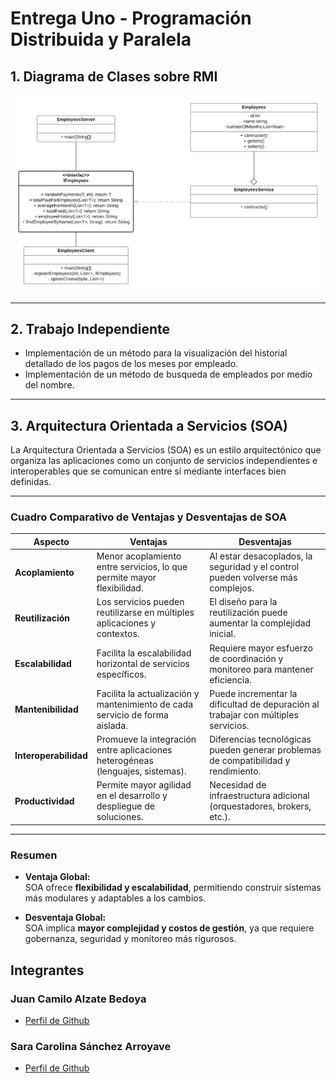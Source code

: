 # Entrega Uno - Programación Distribuida y Paralela

## 1. Diagrama de Clases sobre RMI

![Diagrama de clases - Primer punto](./img/Diagrama-Empleados-RMI.png)

---

## 2. Trabajo Independiente
- Implementación de un método para la visualización del historial detallado de los pagos de los meses por empleado.
- Implementación de un método de busqueda de empleados por medio del nombre.

---

## 3. Arquitectura Orientada a Servicios (SOA)

La Arquitectura Orientada a Servicios (SOA) es un estilo arquitectónico que organiza las aplicaciones como un conjunto de servicios independientes e interoperables que se comunican entre sí mediante interfaces bien definidas.

---

### Cuadro Comparativo de Ventajas y Desventajas de SOA

| **Aspecto**               | **Ventajas**                                                                 | **Desventajas**                                                             |
|----------------------------|------------------------------------------------------------------------------|-----------------------------------------------------------------------------|
| **Acoplamiento**           | Menor acoplamiento entre servicios, lo que permite mayor flexibilidad.       | Al estar desacoplados, la seguridad y el control pueden volverse más complejos. |
| **Reutilización**          | Los servicios pueden reutilizarse en múltiples aplicaciones y contextos.     | El diseño para la reutilización puede aumentar la complejidad inicial.      |
| **Escalabilidad**          | Facilita la escalabilidad horizontal de servicios específicos.               | Requiere mayor esfuerzo de coordinación y monitoreo para mantener eficiencia. |
| **Mantenibilidad**         | Facilita la actualización y mantenimiento de cada servicio de forma aislada. | Puede incrementar la dificultad de depuración al trabajar con múltiples servicios. |
| **Interoperabilidad**      | Promueve la integración entre aplicaciones heterogéneas (lenguajes, sistemas). | Diferencias tecnológicas pueden generar problemas de compatibilidad y rendimiento. |
| **Productividad**          | Permite mayor agilidad en el desarrollo y despliegue de soluciones.          | Necesidad de infraestructura adicional (orquestadores, brokers, etc.).     |

---

### Resumen

- **Ventaja Global:**  
  SOA ofrece **flexibilidad y escalabilidad**, permitiendo construir sistemas más modulares y adaptables a los cambios.

- **Desventaja Global:**  
  SOA implica **mayor complejidad y costos de gestión**, ya que requiere gobernanza, seguridad y monitoreo más rigurosos.


## Integrantes 

### Juan Camilo Alzate Bedoya
- [Perfil de Github](https://github.com/11JuanK11)
  
### Sara Carolina Sánchez Arroyave
- [Perfil de Github](https://github.com/Caro-26S)
